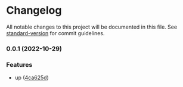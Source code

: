 # Changelog

All notable changes to this project will be documented in this file. See [standard-version](https://github.com/conventional-changelog/standard-version) for commit guidelines.

### 0.0.1 (2022-10-29)


### Features

* up ([4ca625d](https://github.com/0ahz/v2starter/commit/4ca625da9e3a2ca4dc47616b777ef25c731598af))
